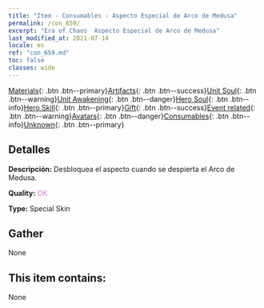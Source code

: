 ```yaml
---
title: "Item - Consumables - Aspecto Especial de Arco de Medusa"
permalink: /con_659/
excerpt: "Era of Chaos  Aspecto Especial de Arco de Medusa"
last_modified_at: 2021-07-14
locale: es
ref: "con_659.md"
toc: false
classes: wide
---
```

 [Materials](/ItemsES/){: .btn .btn--primary}[Artifacts](/ItemsES/Artifacts/){: .btn .btn--success}[Unit Soul](/ItemsES/UnitSoul/){: .btn .btn--warning}[Unit Awakening](/ItemsES/UnitAwakening/){: .btn .btn--danger}[Hero Soul](/ItemsES/HeroSoul/){: .btn .btn--info}[Hero Skill](/ItemsES/HeroSkill/){: .btn .btn--primary}[Gift](/ItemsES/Gift/){: .btn .btn--success}[Event related](/ItemsES/Events/){: .btn .btn--warning}[Avatars](/ItemsES/Avatars/){: .btn .btn--danger}[Consumables](/ItemsES/Consumables/){: .btn .btn--info}[Unknown](/ItemsES/Unknown/){: .btn .btn--primary}

## Detalles
 **Descripción:** Desbloquea el aspecto cuando se despierta el Arco de Medusa.

 **Quality:** <span style="color: #DA70D6">OK</span>

 **Type:** Special Skin

## Gather

  None

## This item contains:

  None

